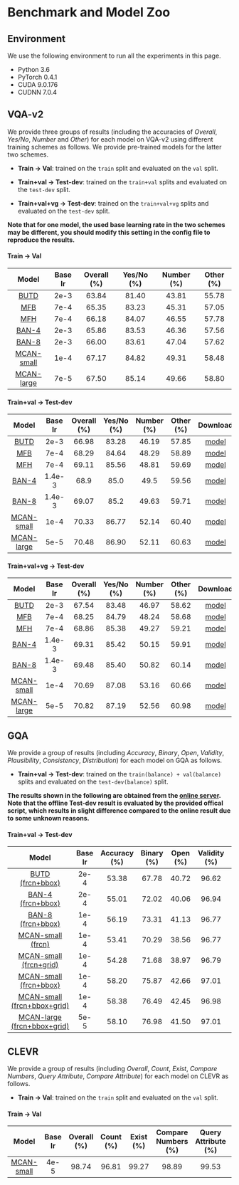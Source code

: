 # Benchmark and Model Zoo

## Environment

We use the following environment to run all the experiments in this page.

- Python 3.6
- PyTorch 0.4.1
- CUDA 9.0.176
- CUDNN 7.0.4

## VQA-v2

We provide three groups of results (including the accuracies of *Overall*, *Yes/No*, *Number* and *Other*) for each model on VQA-v2 using different training schemes as follows. We provide pre-trained models for the latter two schemes. 

- **Train -> Val**: trained on the `train` split and evaluated on the `val` split. 
- **Train+val -> Test-dev**: trained on the `train+val` splits and evaluated on the `test-dev` split. 

- **Train+val+vg -> Test-dev**: trained on the `train+val+vg` splits and evaluated on the `test-dev` split.  

**Note that for one model, the used base learning rate in the two schemes may be different, you should modify this setting in the config file to reproduce the results.**



#### Train -> Val

| Model                                                                                  | Base lr | Overall (%) | Yes/No (%) | Number (%) | Other (%) |
|:--------------------------------------------------------------------------------------:|:-------:|:-----------:|:----------:|:----------:|:---------:|
| [BUTD](https://github.com/MILVLG/openvqa/tree/master/configs/vqa/butd.yml)             | 2e-3    | 63.84       | 81.40      | 43.81      | 55.78     |
| [MFB](https://github.com/MILVLG/openvqa/tree/master/configs/vqa/mfb.yml)               | 7e-4    | 65.35       | 83.23      | 45.31      | 57.05     |
| [MFH](https://github.com/MILVLG/openvqa/tree/master/configs/vqa/mfh.yml)               | 7e-4    | 66.18       | 84.07      | 46.55      | 57.78     |
| [BAN-4](https://github.com/MILVLG/openvqa/tree/master/configs/vqa/ban_4.yml)           | 2e-3    | 65.86       | 83.53      | 46.36      | 57.56     |
| [BAN-8](https://github.com/MILVLG/openvqa/tree/master/configs/vqa/ban_8.yml)           | 2e-3    | 66.00       | 83.61      | 47.04      | 57.62     |
| [MCAN-small](https://github.com/MILVLG/openvqa/tree/master/configs/vqa/mcan_small.yml) | 1e-4    | 67.17       | 84.82      | 49.31      | 58.48     |
| [MCAN-large](https://github.com/MILVLG/openvqa/tree/master/configs/vqa/mcan_large.yml) | 7e-5    | 67.50       | 85.14      | 49.66      | 58.80     |

#### Train+val -> Test-dev

| Model                                                                                  | Base lr | Overall (%) | Yes/No (%) | Number (%) | Other (%) | Download                                                                                                                  |
|:--------------------------------------------------------------------------------------:|:-------:|:-----------:|:----------:|:----------:|:---------:|:-------------------------------------------------------------------------------------------------------------------------:|
| [BUTD](https://github.com/MILVLG/openvqa/tree/master/configs/vqa/butd.yml)             | 2e-3    | 66.98       | 83.28      | 46.19      | 57.85     | [model](https://awma1-my.sharepoint.com/:u:/g/personal/yuz_l0_tn/EWSOkcCVGMpAot9ol0IJP3ABv3cWFRvGFB67980PHiCk3Q?e=OkjDhj) |
| [MFB](https://github.com/MILVLG/openvqa/tree/master/configs/vqa/mfb.yml)               | 7e-4    | 68.29       | 84.64      | 48.29      | 58.89     | [model](https://awma1-my.sharepoint.com/:u:/g/personal/yuz_l0_tn/ET-B23hG7UNPrQ0hha77V5kBMxAokIr486lB3YwMt-zhow?e=XBk7co) |
| [MFH](https://github.com/MILVLG/openvqa/tree/master/configs/vqa/mfh.yml)               | 7e-4    | 69.11       | 85.56      | 48.81      | 59.69     | [model](https://awma1-my.sharepoint.com/:u:/g/personal/yuz_l0_tn/EUpvJD3c7NZJvBAbFOXTS0IBk1jCSz46bi7Pfq1kzJ35PA?e=be97so) |
| [BAN-4](https://github.com/MILVLG/openvqa/tree/master/configs/vqa/ban_4.yml)           | 1.4e-3  | 68.9        | 85.0       | 49.5       | 59.56     | [model](https://awma1-my.sharepoint.com/:u:/g/personal/yuz_l0_tn/EVUabhYppDBImgV6b0DdGr0BrxTdSLm7ux9rN65T_8DZ0Q?e=zSGIYg) |
| [BAN-8](https://github.com/MILVLG/openvqa/tree/master/configs/vqa/ban_8.yml)           | 1.4e-3  | 69.07       | 85.2       | 49.63      | 59.71     | [model](https://awma1-my.sharepoint.com/:u:/g/personal/yuz_l0_tn/EbJgyL7FPTFAqzMm3HB1xDIBjXpWygOoXrdnDZKEIu34rg?e=kxCVue) |
| [MCAN-small](https://github.com/MILVLG/openvqa/tree/master/configs/vqa/mcan_small.yml) | 1e-4    | 70.33       | 86.77      | 52.14      | 60.40     | [model](https://awma1-my.sharepoint.com/:u:/g/personal/yuz_l0_tn/EcFeQCi_9MVBn6MeESly8OYBZCeBEuaPQqZjT-oXidgKKg?e=5dGjUt) |
| [MCAN-large](https://github.com/MILVLG/openvqa/tree/master/configs/vqa/mcan_large.yml) | 5e-5    | 70.48       | 86.90      | 52.11      | 60.63     | [model](https://awma1-my.sharepoint.com/:u:/g/personal/yuz_l0_tn/Ee6HdFN_FcZAsQEm85WesHgBZBkY8dZ-278dDYG_ty_IwA?e=WK4SX4) |

#### Train+val+vg -> Test-dev

| Model                                                                                  | Base lr | Overall (%) | Yes/No (%) | Number (%) | Other (%) | Download                                                                                                                  |
|:--------------------------------------------------------------------------------------:|:-------:|:-----------:|:----------:|:----------:|:---------:|:-------------------------------------------------------------------------------------------------------------------------:|
| [BUTD](https://github.com/MILVLG/openvqa/tree/master/configs/vqa/butd.yml)             | 2e-3    | 67.54       | 83.48      | 46.97      | 58.62     | [model](https://awma1-my.sharepoint.com/:u:/g/personal/yuz_l0_tn/EbLMhJsx9AVJi-ipqtkzHckBS5TWo_au3T8wHPEdDKMgPQ?e=kozuxV) |
| [MFB](https://github.com/MILVLG/openvqa/tree/master/configs/vqa/mfb.yml)               | 7e-4    | 68.25       | 84.79      | 48.24      | 58.68     | [model](https://awma1-my.sharepoint.com/:u:/g/personal/yuz_l0_tn/EfLYkv1XBgNJgOMU5PAo04YBHxAVmpeJtnZecqJztJdNig?e=OVPJSk) |
| [MFH](https://github.com/MILVLG/openvqa/tree/master/configs/vqa/mfh.yml)               | 7e-4    | 68.86       | 85.38      | 49.27      | 59.21     | [model](https://awma1-my.sharepoint.com/:u:/g/personal/yuz_l0_tn/EXGNuWmba8JOnQkkpfqokqcBzJ6Yw1ID6hl7hj2nyJaNJA?e=3TL5HC) |
| [BAN-4](https://github.com/MILVLG/openvqa/tree/master/configs/vqa/ban_4.yml)           | 1.4e-3  | 69.31       | 85.42      | 50.15      | 59.91     | [model](https://awma1-my.sharepoint.com/:u:/g/personal/yuz_l0_tn/ERAUbsBJzcNHjXcINxDoWOQByR0jSbdNp8nonuFdbyc8yA?e=B5iGKU) |
| [BAN-8](https://github.com/MILVLG/openvqa/tree/master/configs/vqa/ban_8.yml)           | 1.4e-3  | 69.48       | 85.40      | 50.82      | 60.14     | [model](https://awma1-my.sharepoint.com/:u:/g/personal/yuz_l0_tn/EW6v-dZOdJhFoKwT3bIx8M8B_U998hE8YD9zUJsUpo0rjQ?e=znhy2f) |
| [MCAN-small](https://github.com/MILVLG/openvqa/tree/master/configs/vqa/mcan_small.yml) | 1e-4    | 70.69       | 87.08      | 53.16      | 60.66     | [model](https://awma1-my.sharepoint.com/:u:/g/personal/yuz_l0_tn/EWSniKgB8Y9PropErzcAedkBKwJCeBP6b5x5oT_I4LiWtg?e=HZiGuf) |
| [MCAN-large](https://github.com/MILVLG/openvqa/tree/master/configs/vqa/mcan_large.yml) | 5e-5    | 70.82       | 87.19      | 52.56      | 60.98     | [model](https://awma1-my.sharepoint.com/:u:/g/personal/yuz_l0_tn/EQvT2mjBm4ZGnE-jBgAJCbIBC9RBiHwl-XEDr8T63DS10w?e=HjYsOA) |

## GQA
We provide a group of results (including *Accuracy*, *Binary*, *Open*, *Validity*, *Plausibility*, *Consistency*, *Distribution*) for each model on GQA as follows.  

- **Train+val -> Test-dev**: trained on the `train(balance) + val(balance)` splits and evaluated on the `test-dev(balance)` split. 

**The results shown in the following are obtained from the [online server](https://evalai.cloudcv.org/web/challenges/challenge-page/225/overview). Note that the offline Test-dev result is evaluated by the provided offical script, which results in slight difference compared to the online result due to some unknown reasons.**

#### Train+val -> Test-dev

| Model | Base lr | Accuracy (%) | Binary (%) | Open (%) | Validity (%) | Plausibility (%) | Consistency (%) | Distribution | Download |
|:------:|:-------:|:------------:|:----------:|:--------:|:------------:|:----------------:|:----------------:|:------------:|:--------:|
| [BUTD (frcn+bbox)](https://github.com/MILVLG/openvqa/tree/master/configs/gqa/butd.yml)        | 2e-4    | 53.38       | 67.78      | 40.72      | 96.62     | 84.81     | 77.62     | 1.26     | [model](https://awma1-my.sharepoint.com/:u:/g/personal/yuz_l0_tn/EaalaQ6VmBJCgeoZiPp45_gBn20g7tpkp-Uq8IVFcun64w?e=WgRMEj) |
| [BAN-4 (frcn+bbox)](https://github.com/MILVLG/openvqa/tree/master/configs/gqa/ban_4.yml)        | 2e-4    | 55.01       | 72.02      | 40.06      | 96.94     | 85.67     | 81.85     | 1.04     | [model](https://awma1-my.sharepoint.com/:u:/g/personal/yuz_l0_tn/EdRIuVXaJqBJoXg3T7N0xfYBsPl-GlgW2hq2toqm2gOxXg?e=hPng3c) |
| [BAN-8 (frcn+bbox)](https://github.com/MILVLG/openvqa/tree/master/configs/gqa/ban_8.yml)        | 1e-4    | 56.19       | 73.31      | 41.13      | 96.77     | 85.58     | 84.64     | 1.09     | [model](https://awma1-my.sharepoint.com/:u:/g/personal/yuz_l0_tn/ES8FCQxFsqJBnvdoOcF_724BJgJml6iStYYK9UeUbI8Uyw?e=Pcff9r) |
| [MCAN-small (frcn)](https://github.com/MILVLG/openvqa/tree/master/configs/gqa/mcan_small.yml) | 1e-4    | 53.41       | 70.29      | 38.56      | 96.77     | 85.32     | 82.29     | 1.40     | [model](https://awma1-my.sharepoint.com/:u:/g/personal/yuz_l0_tn/ER_i5xbPuXNCiC15iVtxBvgBTe7IBRpqpWTmeAY5svv3Ew?e=w8iJpv) |
| [MCAN-small (frcn+grid)](https://github.com/MILVLG/openvqa/tree/master/configs/gqa/mcan_small.yml) | 1e-4    | 54.28       | 71.68      | 38.97      | 96.79     | 85.11     | 84.49     | 1.20     | [model](https://awma1-my.sharepoint.com/:u:/g/personal/yuz_l0_tn/EbsPhIGkvpNKtqBbFmIFIucBQO_dM6lDgQL-gdd3RnzziQ?e=4uKDlw) |
| [MCAN-small (frcn+bbox)](https://github.com/MILVLG/openvqa/tree/master/configs/gqa/mcan_small.yml) | 1e-4    | 58.20       | 75.87      | 42.66      | 97.01     | 85.41     | 87.99     | 1.25     | [model](https://awma1-my.sharepoint.com/:u:/g/personal/yuz_l0_tn/EQCUNFPnpC1HliLDFCSDUc4BUdbdq40iPZVi5tLOCrVaQA?e=2aldJS) |
| [MCAN-small (frcn+bbox+grid)](https://github.com/MILVLG/openvqa/tree/master/configs/gqa/mcan_small.yml) | 1e-4    | 58.38       | 76.49      | 42.45      | 96.98     | 84.47     | 87.36     | 1.29     | [model](https://awma1-my.sharepoint.com/:u:/g/personal/yuz_l0_tn/EcrY2vDlzERLksouT5_cbcIBM1BCPkPdg4MyPmci8xrQig?e=UpPTao) |
| [MCAN-large (frcn+bbox+grid)](https://github.com/MILVLG/openvqa/tree/master/configs/gqa/mcan_large.yml) | 5e-5    | 58.10       | 76.98      | 41.50      | 97.01     | 85.43     | 87.34     | 1.20     | [model](https://awma1-my.sharepoint.com/:u:/g/personal/yuz_l0_tn/Ed6PBjIDEHpDot3vY__T-OIBJGdW51RFo2u_pm-7S5TMPA?e=zTSwPZ) |


## CLEVR

We provide a group of results (including *Overall*, *Count*, *Exist*, *Compare Numbers*, *Query Attribute*, *Compare Attribute*) for each model on CLEVR as follows.  

- **Train -> Val**: trained on the `train` split and evaluated on the `val` split. 

#### Train -> Val

| Model | Base lr | Overall (%) | Count (%) | Exist (%) | Compare Numbers (%) | Query Attribute (%) | Compare Attribute (%) | Download |
|:-----:|:-------:|:-------------:|:--------:|:--------:|:--------:|:--------:|:--------:|:--------:|
| [MCAN-small](https://github.com/MILVLG/openvqa/tree/master/configs/clevr/mcan_small.yml) | 4e-5 | 98.74 | 96.81 | 99.27 | 98.89 | 99.53 | 99.19 | [model](https://awma1-my.sharepoint.com/:u:/g/personal/yuz_l0_tn/ERtwnuAoeHNKjs0qTkWC3cYBWVuUk7BLk88cnCKNFxYYlQ?e=lTRULt) |
